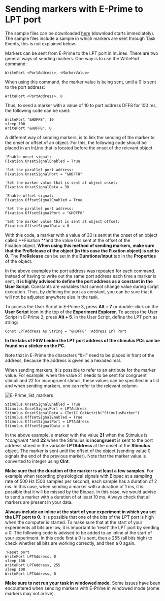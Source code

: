 # Sending markers with E-Prime to LPT port

The sample files can be downloaded [here](https://github.com/solo-fsw/eprime-lpt-sample-tasks/archive/refs/heads/main.zip) (download starts immediately). The sample files include a sample in which markers are sent through Task Events, this is not explained below.

Markers can be sent from E-Prime to the LPT port in InLines. There are two general ways of sending markers. One way is to use the WritePort command:

```VBScript
WritePort <PortAddress>, <MarkerValue>
```

When using this command, the marker value is being sent, until a 0 is sent to the port address:

```VBScript
WritePort <PortAddress>, 0
```

Thus, to send a marker with a value of 10 to port address DFF8 for 100 ms, the following code can be used:

```VBScript
WritePort "&HDFF8", 10
sleep 100
WritePort "&HDFF8", 0
```

A different way of sending markers, is to link the sending of the marker to the onset or offset of an object. For this, the following code should be placed in an InLine that is located before the onset of the relevant object.

```VBScript
'Enable onset signal:
Fixation.OnsetSignalEnabled = True

'Set the parallel port address:
Fixation.OnsetSignalPort = "&HDFF8"

'Set the marker value that is sent at object onset:
Fixation.OnsetSignalData = 30

'Enable offset signal:
Fixation.OffsetSignalEnabled = True

'Set the parallel port address:
Fixation.OffsetSignalPort = "&HDFF8"

'Set the marker value that is sent at object offset:
Fixation.OffsetSignalData = 0
```

With this code, a marker with a value of 30 is sent at the onset of an object called **Fixation **and the value 0 is sent at the offset of the Fixation object. **When using this method of sending markers, make sure that the PreRelease of the object (in this case the Fixation object) is set to 0.** The **PreRelease** can be set in the **Durations/Input** tab in the **Properties** of the object.

In the above examples the port address was repeated for each command. Instead of having to write out the same port address each time a marker is sent, **it is highly advised to define the port address as a constant in the User Script**. Constants are variables that cannot change value during script execution. Thus, by defining the port as constant, you can be sure that it will not be adjusted anywhere else in the task.

To access the User Script in E-Prime 3, press **Alt + 7** or double-click on the **User Script** icon in the top of the **Experiment Explorer**. To access the User Script in E-Prime 2, press **Alt + 5**. In the User Script, define the LPT port as string:

```VBScript
Const LPTAddress As String = "&HDFF8" 'Address LPT Port
```

**In the labs of FSW Leiden the LPT port address of the stimulus PCs can be found on a sticker on the PC.**

Note that in E-Prime the characters “&H” need to be placed in front of the address, because the address is given as a hexadecimal.

When sending markers, it is possible to refer to an attribute for the marker value. For example, when the value 21 needs to be sent for congruent stimuli and 22 for incongruent stimuli, these values can be specified in a list and when sending markers, one can refer to the relevant column:

![E-Prime_list_markers](https://user-images.githubusercontent.com/56065641/217825442-08bd04c4-c4ca-47cd-bdad-c9a1445851e7.png)

```VBScript
Stimulus.OnsetSignalEnabled = True
Stimulus.OnsetSignalPort = LPTAddress
Stimulus.OnsetSignalData = CInt(C.GetAttrib("StimulusMarker")
Stimulus.OffsetSignalEnabled = True
Stimulus.OffsetSignalPort = LPTAddress
Stimulus.OffsetSignalData = 0
```

In the above example, a marker with the value **21** when the Stimulus is **congruent* *and **22** when the Stimulus is **incongruent** is sent to the port address stored in the variable **LPTAddress** at the onset of the **Stimulus** object. The marker is sent until the offset of the object (sending value 0 signals the end of the previous marker). Note that the marker value is converted to integer using **CInt**.

**Make sure that the duration of the marker is at least a few samples.** For example when recording physiological signals with Biopac at a sampling rate of 500 Hz (500 samples per second), each sample has a duration of 2 ms. In this case, when sending a marker with a duration of 1 ms, it is possible that it will be missed by the Biopac. In this case, we would advise to send a marker with a duration of at least 10 ms. Always check that all markers are present in your data.

**Always include an inline at the start of your experiment in which you set the LPT port to 0.** It is possible that one of the bits of the LPT port is high when the computer is started. To make sure that at the start of your experiments all bits are low, it is important to ‘reset’ the LPT port by sending a 0. The following code is advised to be added to an inline at the start of your experiment. In this code first a 0 is sent, then a 255 (all bits high) to check whether all bits are working correctly, and then a 0 again.

```VBScript
'Reset port
WritePort LPTAddress, 0
sleep 100
WritePort LPTAddress, 255
sleep 100
WritePort LPTAddress, 0
```

**Make sure to not run your task in windowed mode.** Some issues have been encountered when sending markers with E-Prime in windowed mode (some markers may not arrive).
